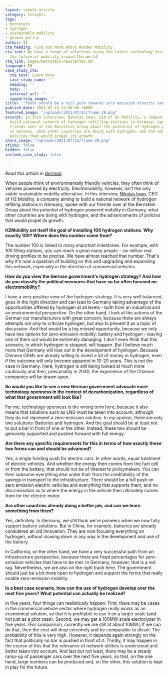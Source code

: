 ```yaml
---
layout: simple-article
category: Insights
tags:
- bernstein
- hydrogen
- sustainable mobility
- german policy
author: []
cta_heading: Find Out More About Wunder Mobility
cta_text: We have a range of solutions using the latest technology driving forward
  the future of mobility around the world.
cta_link: pages/bernstein-newsletter.md
language: EN
case_study_cta:
  cta_text: Learn More
  case_study_name: ''
  heading: ''
  body: ''
  external_url: ''
  supporting_image: ''
title: '"There should be a full push towards zero emission electric vehicles."'
publish_date: 2021-07-15 13:00:00 +0000
featured_image: "/uploads/2021/07/13/frame-28.png"
excerpt: In this interview, Nikolas Iwan, CEO of H2 Mobility, a company aiming to
  build national network of hydrogen refilling stations in Germany, spoke with our
  friends over at the Bernstein Group about the potential of hydrogen powered mobility
  in Germany, what other countries are doing with hydrogen, and the advancements of
  policies that would propel its growth.
share_image: "/uploads/2021/07/13/frame-28.png"
sticky: false
hidden: false
include_case_study: false

---
```

_Read this article in_ [_German_](https://bernstein-group.com/de/2021/07/14/es-sollte-einen-vollen-push-auf-die-zero-emission-electric-vehicles-geben/)_._

When people think of environmentally friendly vehicles, they often think of vehicles powered by electricity. Electromobility, however, isn’t the only viable sustainable mobility alternative. In this interview, [Nikolas Iwan](https://www.linkedin.com/in/nikolasiwan/#), CEO of H2 Mobility, a company aiming to build a national network of hydrogen refilling stations in Germany, spoke with our friends over at the Bernstein Group about the potential of hydrogen powered mobility in Germany, what other countries are doing with hydrogen, and the advancements of policies that would propel its growth.

**H2Mobility set itself the goal of installing 100 hydrogen stations. Why exactly 100? Where does this number come from?**

The number 100 is linked to many important milestones. For example, with 100 filling stations, you can reach a great many people – six million real driving profiles to be precise. We have almost reached that number. That's why it's now a question of building on this and upgrading and expanding this network, especially in the direction of commercial vehicles.

**How do you view the German government's hydrogen strategy? And how do you classify the political measures that have so far often focused on electromobility?**

I have a very positive view of the hydrogen strategy. It is very well balanced, goes in the right direction and can lead to Germany taking advantage of the opportunities offered by hydrogen at all levels - both from an industrial and an environmental perspective. On the other hand, I look at the actions of the German car manufacturers with great concern, because there are always attempts not only to criticize hydrogen, but also to prevent it as a topic of discussion. And that would be a big missed opportunity, because we only have two options for zero-emission mobility: battery and hydrogen - leaving one of them out would be extremely damaging. I don't even think that this scenario, in which hydrogen is stopped, will happen. But I believe much more that Germany will lose out in the development of hydrogen. Because Chinese OEMs are already willing to invest a lot of money in hydrogen, even if the outcome will only become apparent in 10-20 years. This is not the case in Germany. Here, hydrogen is still being looked at much more cautiously and then, presumably in 2030, the experience of the Chinese companies will be drawn upon.

**So would you like to see a new German government advocate more technology openness in the context of decarbonization, regardless of what that government will look like?**

For me, technology openness is the wrong term here, because it also means that solutions such as LNG must be taken into account, although they do not represent a zero-emission solution. In my opinion, there are only two solutions: Batteries and hydrogen. And the goal should be at least not to put a bar in front of one or the other. Instead, these two should be genuinely supported and pushed forward with full energy.

**Are there any specific requirements for this in terms of how exactly these two forms can and should be advanced?**

Yes, a single funding push for electric cars. In other words, equal treatment of electric vehicles. And whether the energy then comes from the fuel cell or from the battery, that should not be of interest to policymakers. You can then subsume everything else under that: from the creditability of the savings in transport to the infrastructure. There should be a full push on zero emission electric vehicles and everything that supports them, and no discrimination as to where the energy in the vehicle then ultimately comes from for the electric motor.

**Are other countries already doing a better job, and can we learn something from them?**

Yes, definitely. In Germany, we still think we're pioneers when we now fully support battery solutions. But in China, for example, batteries are already considered an old innovation. They are now focusing everything on hydrogen, without slowing down in any way in the development and use of the battery.

In California, on the other hand, we have a very successful path from an infrastructure perspective, because there are fixed percentages for zero-emission vehicles that have to be met. In Germany, however, that is a red rag. Nevertheless, we are also on the right track here. The government should just be a bit more open to hydrogen and support the forms that really enable zero-emission mobility.

**In a best case scenario, how can the use of hydrogen develop over the next five years? What potential can actually be realized?**

In five years, four things can realistically happen: First, there may be cases in the commercial vehicle sector where hydrogen really works as an economical solution, so that it is profitable to use it on a larger scale (and not just as a pilot case). Second, we may get a 100MW scale electrolyzer in five years. (For comparison, currently we are still at about 10MW.) If we can do that, then the cost will drop extremely and be comparable to diesel. The probability of this is very high. However, it depends again strongly on the fact that politically no bar is pushed in front of it. Thirdly, it may happen in the course of this that the relevance of network utilities is understood and better taken into account. And last but not least, there may be a steady ramp-up of passenger cars over the next five years, so that, on the one hand, large numbers can be produced and, on the other, this solution is kept in play for the future.